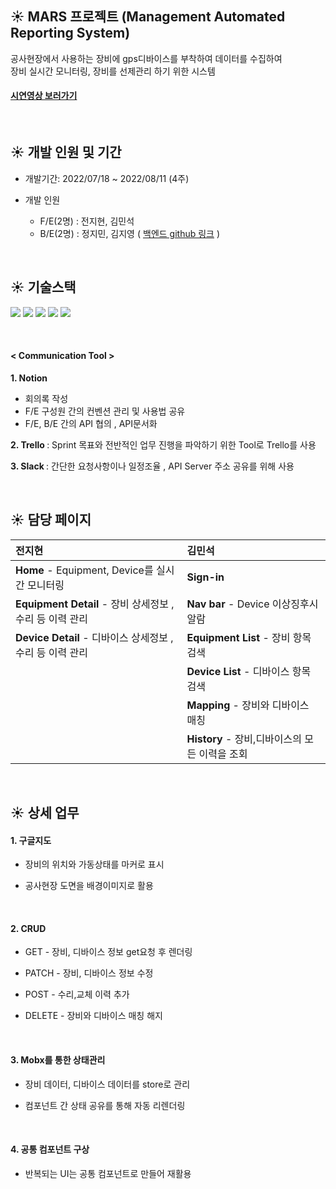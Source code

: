 ## ☀️ MARS 프로젝트 (Management Automated Reporting System)

공사현장에서 사용하는 장비에 gps디바이스를 부착하여 데이터를 수집하여<br/>
장비 실시간 모니터링, 장비를 선제관리 하기 위한 시스템

#### [시연영상 보러가기](https://www.youtube.com/watch?v=pn_MEgDiRi4)

  <br />
  
## ☀️ 개발 인원 및 기간

- 개발기간: 2022/07/18 ~ 2022/08/11 (4주)

- 개발 인원

  - F/E(2명) : 전지현, 김민석
  - B/E(2명) : 정지민, 김지영 ( [백엔드 github 링크](https://github.com/jiminnote/Mars_project) )

<br />

## ☀️ 기술스택

<img src="https://img.shields.io/badge/react-61DAFB?style=flat-square&logo=react&logoColor=white"/> <img src="https://img.shields.io/badge/ReactRouter-CA4245?style=flat-square&logo=ReactRouter&logoColor=white"/>
<img src="https://img.shields.io/badge/TypeScript-3178C6?style=flat-square&logo=TypeScript&logoColor=white"/>
<img src="https://img.shields.io/badge/MobX-FF9955?style=flat-square&logo=MobX&logoColor=white"/>
<img src="https://img.shields.io/badge/TailwindCSS-06B6D4?style=flat-square&logo=TailwindCSS&logoColor=white"/>

<br />

#### < Communication Tool >

<b> 1. Notion </b>

- 회의록 작성
- F/E 구성원 간의 컨벤션 관리 및 사용법 공유
- F/E, B/E 간의 API 협의 , API문서화

<b> 2. Trello </b> : Sprint 목표와 전반적인 업무 진행을 파악하기 위한 Tool로 Trello를 사용

<b> 3. Slack </b> : 간단한 요청사항이나 일정조율 , API Server 주소 공유를 위해 사용

<br />

## ☀️ 담당 페이지

| 전지현                                                    | 김민석                                         |
| :-------------------------------------------------------- | :--------------------------------------------- |
| **Home** - Equipment, Device를 실시간 모니터링            | **Sign-in**                                    |
| **Equipment Detail** - 장비 상세정보 , 수리 등 이력 관리  | **Nav bar** - Device 이상징후시 알람           |
| **Device Detail** - 디바이스 상세정보 , 수리 등 이력 관리 | **Equipment List** - 장비 항목 검색            |
|                                                           | **Device List** - 디바이스 항목 검색           |
|                                                           | **Mapping** - 장비와 디바이스 매칭             |
|                                                           | **History** - 장비,디바이스의 모든 이력을 조회 |

<br />

## ☀️ 상세 업무

#### 1. 구글지도

- 장비의 위치와 가동상태를 마커로 표시 <br/>
- 공사현장 도면을 배경이미지로 활용

   <br/>

#### 2. CRUD

- GET - 장비, 디바이스 정보 get요청 후 렌더링 <br/>
- PATCH - 장비, 디바이스 정보 수정 <br/>
- POST - 수리,교체 이력 추가 <br/>
- DELETE - 장비와 디바이스 매칭 해지

   <br/>

#### 3. Mobx를 통한 상태관리

- 장비 데이터, 디바이스 데이터를 store로 관리
- 컴포넌트 간 상태 공유를 통해 자동 리렌더링

  <br/>

#### 4. 공통 컴포넌트 구상

- 반복되는 UI는 공통 컴포넌트로 만들어 재활용
